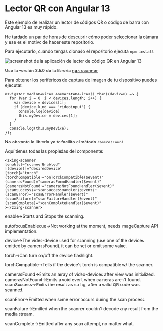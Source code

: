 # Lector QR con Angular 13

Este ejemplo de realizar un lector de códigos QR o código de barra con Angular 13 es muy rápido.

He tardado un par de horas de descubrir cómo poder seleccionar la cámara y ese es el motivo de hacer este repositorio.

Para ejecutarlo, cuando tengas clonado el repositorio ejecuta ``npm install``

![screenshot de la aplicación de lector de código QR en Angular 13](./src/assets/img.png)

Uso la versión 3.5.0 de la librería [ngx-scanner](https://github.com/zxing-js/ngx-scanner)

Para obtener los periféricos de captura de imagen de tu dispositivo puedes ejecutar:

    navigator.mediaDevices.enumerateDevices().then((devices) => {
      for (var i = 0; i < devices.length; i++) {
        var device = devices[i];
        if (device.kind === 'videoinput') {
          console.log(device);
          this.myDevice = devices[1];          
        }
      }
      console.log(this.myDevice);
    });

No obstante la librería ya te facilita el método ``camerasFound``

Aquí tienes todas las propiedas del componente:

    <zxing-scanner
    [enable]="scannerEnabled" 
    [(device)]="desiredDevice"
    [torch]="torch"
    (torchCompatible)="onTorchCompatible($event)"
    (camerasFound)="camerasFoundHandler($event)"
    (camerasNotFound)="camerasNotFoundHandler($event)"
    (scanSuccess)="scanSuccessHandler($event)"
    (scanError)="scanErrorHandler($event)"
    (scanFailure)="scanFailureHandler($event)"
    (scanComplete)="scanCompleteHandler($event)"
    ></zxing-scanner>


enable->Starts and Stops the scanning.

autofocusEnabledue->Not working at the moment, needs ImageCapture API implementation.

device->The video-device used for scanning (use one of the devices emitted by camerasFound), it can be set or emit some value.

torch->Can turn on/off the device flashlight.

torchCompatible->Tells if the device's torch is compatible w/ the scanner.

camerasFound->Emits an array of video-devices after view was initialized.
camerasNotFound->Emits a void event when cameras aren't found.
scanSuccess->Emits the result as string, after a valid QR code was scanned.

scanError->Emitted when some error occurs during the scan process.

scanFailure->Emitted when the scanner couldn't decode any result from the media stream.

scanComplete->Emitted after any scan attempt, no matter what.
